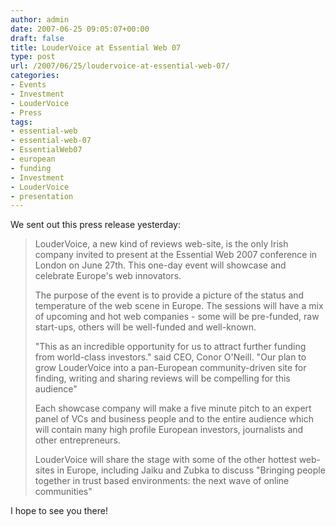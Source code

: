 ```yaml
---
author: admin
date: 2007-06-25 09:05:07+00:00
draft: false
title: LouderVoice at Essential Web 07
type: post
url: /2007/06/25/loudervoice-at-essential-web-07/
categories:
- Events
- Investment
- LouderVoice
- Press
tags:
- essential-web
- essential-web-07
- EssentialWeb07
- european
- funding
- Investment
- LouderVoice
- presentation
---
```


We sent out this press release yesterday:



<blockquote>
LouderVoice, a new kind of reviews web-site, is the only Irish company invited to present at the Essential Web 2007 conference in London on June 27th. This one-day event will showcase and celebrate Europe's web innovators.
 
The purpose of the event is to provide a picture of the status and temperature of the web scene in Europe. The sessions will have a mix of upcoming and hot web companies - some will be pre-funded, raw start-ups, others will be well-funded and well-known.

"This as an incredible opportunity for us to attract further funding from world-class investors." said CEO, Conor O'Neill. "Our plan to grow LouderVoice into a pan-European community-driven site for finding, writing and sharing reviews will be compelling for this audience"

Each showcase company will make a five minute pitch to an expert panel of VCs and business people and to the entire audience which will contain many high profile European investors, journalists and other entrepreneurs.

LouderVoice will share the stage with some of the other hottest web-sites in Europe, including Jaiku and Zubka to discuss "Bringing people together in trust based environments: the next wave of online communities"
</blockquote>



I hope to see you there!
